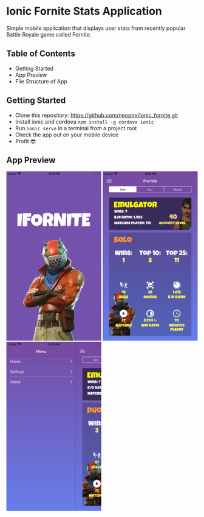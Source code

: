# Ionic Fornite Stats Application
Simple mobile application that displays user stats from recently popular Battle Royale game called Fornite. 

## Table of Contents
* Getting Started
* App Preview
* File Structure of App

## Getting Started
* Clone this repository: https://github.com/neopirx/ionic_fornite.git
* Install ionic and cordova ``` npm install -g cordova ionic ```
* Run  ``` ionic serve ``` in a terminal from a project root
* Check the app out on your mobile device
* Profit :sunglasses:

## App Preview
<!-- ![Loading Screen](/images/sc1.png)
![Main view](/images/sc2.png)
![Side menu](/images/sc3.png) -->
<p float="left">
  <img src="/images/sc1.png" width="250" />
  <img src="/images/sc2.png" width="250" /> 
  <img src="/images/sc3.png" width="250" />
</p>